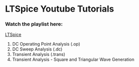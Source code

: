 # LTSpice Youtube Tutorials

### Watch the playlist here:

[LTSpice](https://youtube.com/playlist?list=PLzGS9ccS3hcpBRIWSXIpk3zmvYFRMPpri)

1. DC Operating Point Analysis (.op)
2. DC Sweep Analysis (.dc)
3. Transient Analysis (.trans)
3. Transient Analysis - Square and Triangular Wave Generation